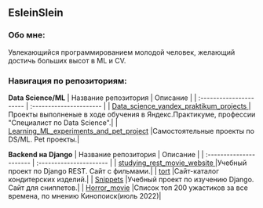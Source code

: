 ## EsleinSlein
### Обо мне:
Увлекающийся программированием молодой человек, желающий достичь больших высот в ML и CV.
### Навигация по репозиториям:
**Data Science/ML**
| Название репозитория | Описание | 
| :---------------------- | :---------------------- | 
| [Data_science_yandex_praktikum_projects ](Data_science_yandex_praktikum_projects ) |Проекты  выполненые в ходе обучения в Яндекс.Практикуме, профессии "Специалист по Data Science".|
| [Learning_ML_experiments_and_pet_project](Learning_ML_experiments_and_pet_project) |Самостоятельные проекты по DS/ML. Pet проекты.|

**Backend на Django**
| Название репозитория | Описание | 
| :---------------------- | :---------------------- | 
| [studying_rest_movie_website ](studying_rest_movie_website ) |Учебный проект по Django REST. Сайт с фильмами.|
| [tort](tort) |Сайт-каталог кондитерских изделий.|
| [Snippets](Snippets) |Учебный проект по изучению Django. Сайт для сниппетов.|
| [Horror_movie](Horror_movie) |Список топ 200 ужастиков за все времена, по мнению Кинопоиск(июль 2022)|
